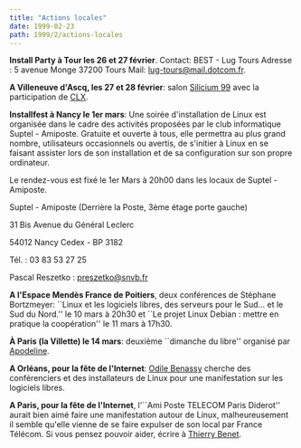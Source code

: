 ```yaml
---
title: "Actions locales"
date: 1999-02-23
path: 1999/2/actions-locales
---
```


<P>
<B>Install Party à Tour les 26 et 27 février</B>. Contact:
BEST - Lug Tours Adresse : 5 avenue Monge 37200 Tours Mail: <A HREF="mailto:lug-tours@mail.dotcom.fr">lug-tours@mail.dotcom.fr</A>.
</P>

<P>
<B>A Villeneuve d'Ascq, les 27 et 28 février</B>: salon <A HREF="http://home.nordnet.fr/~scaby/silicium.99/">Silicium
99</A> avec la participation de <A HREF="http://home.nordnet.fr/~gryckeboer/clx/">CLX</A>.
</P>

<P><B>Installfest à Nancy le 1er mars</B>:
Une soirée d'installation de Linux est organisée dans le cadre des activités
proposées par le club informatique Suptel - Amiposte.
Gratuite et ouverte à tous, elle permettra au plus grand nombre,
utilisateurs occasionnels ou avertis, de s'initier à Linux en se
faisant assister lors de son installation et de sa configuration
sur son propre ordinateur.</P>

<P>Le rendez-vous est fixé le 1er Mars à 20h00 dans les locaux de Suptel - Amiposte.</P>

<P>Suptel - Amiposte (Derrière la Poste, 3ème étage porte gauche)</P>

<P>31 Bis Avenue du Général Leclerc</P>

<P>54012 Nancy Cedex - BP 3182</P>

<P>Tél.  : 03 83 53 27 25</P>

<P>Pascal Reszetko : <A HREF="mailto:preszetko@snvb.fr">preszetko@snvb.fr</A></P>

<P><B>A l'Espace Mendès France de Poitiers</B>, deux conférences de
Stéphane Bortzmeyer: ``Linux et les logiciels libres, des serveurs pour
le Sud...  et le Sud du Nord.'' le 10 mars à 20h30 et ``Le projet Linux
Debian : mettre en pratique la coopération'' le 11 mars à 17h30.</P>

<P><B>À Paris (la Villette) le 14 mars</B>:
deuxième ``dimanche du libre'' organisé par <A HREF="http://www.teaser.fr/~amajorel/apodeline/">Apodeline</A>.</P>

<P><B>A Orléans, pour la fête de l'Internet</B>: <A HREF="mailto:obenassy@magic.fr">Odile Benassy</A> cherche des
conférenciers et des installateurs de Linux pour une manifestation sur
les logiciels libres.</P>

<P><B>A Paris, pour la fête de l'Internet</B>, l'``Ami Poste TELECOM
Paris Diderot'' aurait bien aimé faire une manifestation autour de Linux,
malheureusement il semble qu'elle vienne de se faire expulser de son
local par France Télécom. Si vous pensez pouvoir aider, écrire à <A HREF="mailto:T.Benet@wanadoo.fr">Thierry Benet</A>.</P>


